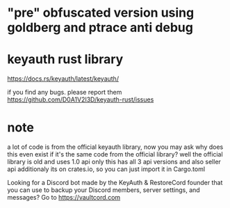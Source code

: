 # "pre" obfuscated version using goldberg and ptrace anti debug

# keyauth rust library
https://docs.rs/keyauth/latest/keyauth/

if you find any bugs. please report them https://github.com/D0A1V2I3D/keyauth-rust/issues

# note
a lot of code is from the official keyauth library,
now you may ask why does this even exist if it's the same code from the official library?
well the official library is old and uses 1.0 api only this has all 3 api versions and also seller api additionaly its on crates.io, so you can just import it in Cargo.toml

Looking for a Discord bot made by the KeyAuth & RestoreCord founder that you can use to backup your Discord members, server settings, and messages? Go to https://vaultcord.com
